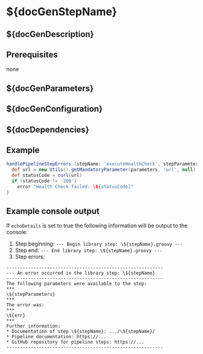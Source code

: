 # ${docGenStepName}

## ${docGenDescription}

## Prerequisites

none

## ${docGenParameters}

## ${docGenConfiguration}

## ${docDependencies}

## Example

```groovy
handlePipelineStepErrors (stepName: 'executeHealthCheck', stepParameters: parameters) {
  def url = new Utils().getMandatoryParameter(parameters, 'url', null)
  def statusCode = curl(url)
  if (statusCode != '200')
    error "Health Check failed: \${statusCode}"
}
```

## Example console output

If `echoDetails` is set to true the following information will be output to the console:

1. Step beginning: `--- Begin library step: \${stepName}.groovy ---`
1. Step end: `--- End library step: \${stepName}.groovy ---`
1. Step errors:

```log
----------------------------------------------------------
--- An error occurred in the library step: \${stepName}
----------------------------------------------------------
The following parameters were available to the step:
***
\${stepParameters}
***
The error was:
***
\${err}
***
Further information:
* Documentation of step \${stepName}: .../\${stepName}/
* Pipeline documentation: https://...
* GitHub repository for pipeline steps: https://...
----------------------------------------------------------
```
